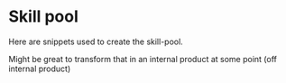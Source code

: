 # Skill pool

Here are snippets used to create the skill-pool.

Might be great to transform that in an internal product at some point (off internal product)

